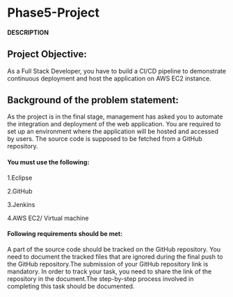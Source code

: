 # Phase5-Project
#### DESCRIPTION

## Project Objective: 

As a Full Stack Developer, you have to build a CI/CD pipeline to demonstrate continuous deployment and host the application on AWS EC2 instance.

 

## Background of the problem statement: 

As the project is in the final stage, management has asked you to automate the integration and deployment of the web application. You are required to set up an environment where the application will be hosted and accessed by users. The source code is supposed to be fetched from a GitHub repository.

 

#### You must use the following: 

1.Eclipse

2.GitHub

3.Jenkins

4.AWS EC2/ Virtual machine

 

#### Following requirements should be met: 

A part of the source code should be tracked on the GitHub repository. You need to document the tracked files that are ignored during the final push to the GitHub repository.The submission of your GitHub repository link is mandatory. In order to track your task, you need to share the link of the repository in the document.The step-by-step process involved in completing this task should be documented.

 
